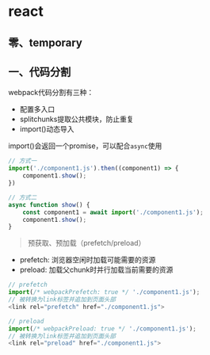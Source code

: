 # react 

## 零、temporary

## 一、代码分割
webpack代码分割有三种：
- 配置多入口
- splitchunks提取公共模块，防止重复
- import()动态导入

import()会返回一个promise，可以配合`async`使用
```js
// 方式一
import('./component1.js').then((component1) => {
    component1.show();
})

// 方式二
async function show() {
    const component1 = await import('./component1.js');
    component1.show();
}
```

> 预获取、预加载（prefetch/preload）  
- prefetch: 浏览器空闲时加载可能需要的资源
- preload: 加载父chunk时并行加载当前需要的资源
```js
// prefetch
import(/* webpackPrefetch: true */ './component1.js');
// 被转换为link标签并追加到页面头部
<link rel="prefetch" href="./component1.js">
```
```js
// preload
import(/* webpackPreload: true */ './component1.js');
// 被转换为link标签并追加到页面头部
<link rel="preload" href="./component1.js">
```
